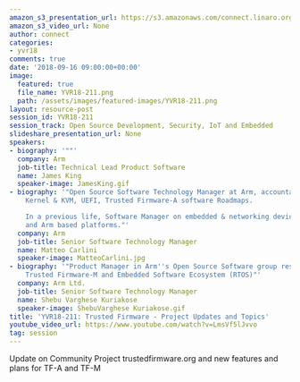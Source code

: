 ```yaml
---
amazon_s3_presentation_url: https://s3.amazonaws.com/connect.linaro.org/yvr18/presentations/yvr18-211.pdf
amazon_s3_video_url: None
author: connect
categories:
- yvr18
comments: true
date: '2018-09-16 09:00:00+00:00'
image:
  featured: true
  file_name: YVR18-211.png
  path: /assets/images/featured-images/YVR18-211.png
layout: resource-post
session_id: YVR18-211
session_track: Open Source Development, Security, IoT and Embedded
slideshare_presentation_url: None
speakers:
- biography: '""'
  company: Arm
  job-title: Technical Lead Product Software
  name: James King
  speaker-image: JamesKing.gif
- biography: '"Open Source Software Technology Manager at Arm, accountable for Linux
    Kernel & KVM, UEFI, Trusted Firmware-A software Roadmaps.

    In a previous life, Software Manager on embedded & networking devices on MIPS
    and Arm based platforms."'
  company: Arm
  job-title: Senior Software Technology Manager
  name: Matteo Carlini
  speaker-image: MatteoCarlini.jpg
- biography: '"Product Manager in Arm''s Open Source Software group responsible for
    Trusted Firmware-M and Embedded Software Ecosystem (RTOS)"'
  company: Arm Ltd.
  job-title: Senior Software Technology Manager
  name: Shebu Varghese Kuriakose
  speaker-image: ShebuVarghese Kuriakose.gif
title: 'YVR18-211: Trusted Firmware - Project Updates and Topics'
youtube_video_url: https://www.youtube.com/watch?v=LmsVf5lJvvo
tag: session
---
```


Update on Community Project trustedfirmware.org and new features and plans for TF-A and TF-M
